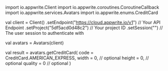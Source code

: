 import io.appwrite.Client
import io.appwrite.coroutines.CoroutineCallback
import io.appwrite.services.Avatars
import io.appwrite.enums.CreditCard

val client = Client()
    .setEndpoint("https://cloud.appwrite.io/v1") // Your API Endpoint
    .setProject("5df5acd0d48c2") // Your project ID
    .setSession("") // The user session to authenticate with

val avatars = Avatars(client)

val result = avatars.getCreditCard(
    code =  CreditCard.AMERICAN_EXPRESS,
    width = 0, // optional
    height = 0, // optional
    quality = 0 // optional
)
